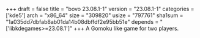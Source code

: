 +++
draft = false
title = "bovo 23.08.1-1"
version = "23.08.1-1"
categories = ['kde5']
arch = "x86_64"
size = "309820"
usize = "797761"
sha1sum = "1a035dd7dbfab8ab01da14b08dbffdf2e95bb51e"
depends = "['libkdegames>=23.08.1']"
+++
A Gomoku like game for two players.